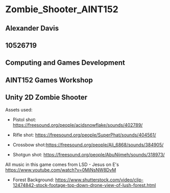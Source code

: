 # Zombie_Shooter_AINT152

## Alexander Davis

## 10526719

## Computing and Games Development

## AINT152 Games Workshop

## Unity 2D Zombie Shooter

Assets used:

- Pistol shot: https://freesound.org/people/acidsnowflake/sounds/402789/

- Rifle shot: https://freesound.org/people/SuperPhat/sounds/404561/

- Crossbow shot:https://freesound.org/people/Ali_6868/sounds/384905/

- Shotgun shot: https://freesound.org/people/AbuNijmeh/sounds/318973/

All music in this game comes from LSD - Jesus on E's
https://www.youtube.com/watch?v=0MjNsNW8DvM

- Forest Background: https://www.shutterstock.com/video/clip-12474842-stock-footage-top-down-drone-view-of-lush-forest.html
